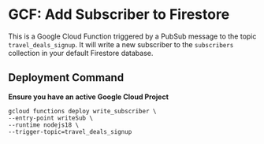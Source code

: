 # GCF: Add Subscriber to Firestore

This is a Google Cloud Function triggered by a PubSub message to the topic `travel_deals_signup`. It will write a new subscriber to the `subscribers` collection in your default Firestore database.

## Deployment Command
**Ensure you have an active Google Cloud Project**
```
gcloud functions deploy write_subscriber \
--entry-point writeSub \
--runtime nodejs18 \
--trigger-topic=travel_deals_signup
```